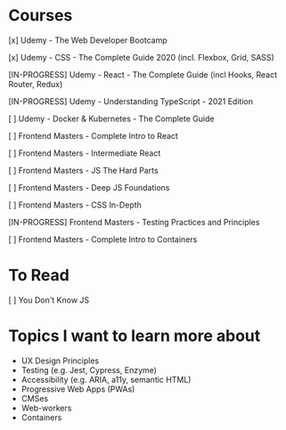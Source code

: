 # Courses
[x] Udemy - The Web Developer Bootcamp

[x] Udemy - CSS - The Complete Guide 2020 (incl. Flexbox, Grid, SASS)

[IN-PROGRESS] Udemy - React - The Complete Guide (incl Hooks, React Router, Redux)

[IN-PROGRESS] Udemy - Understanding TypeScript - 2021 Edition

[ ] Udemy - Docker & Kubernetes - The Complete Guide

[ ] Frontend Masters - Complete Intro to React

[ ] Frontend Masters - Intermediate React

[ ] Frontend Masters - JS The Hard Parts

[ ] Frontend Masters - Deep JS Foundations

[ ] Frontend Masters - CSS In-Depth

[IN-PROGRESS] Frontend Masters - Testing Practices and Principles

[ ] Frontend Masters - Complete Intro to Containers

# To Read
[ ] You Don't Know JS

# Topics I want to learn more about
* UX Design Principles
* Testing (e.g. Jest, Cypress, Enzyme)
* Accessibility (e.g. ARIA, a11y, semantic HTML)
* Progressive Web Apps (PWAs)
* CMSes
* Web-workers
* Containers
